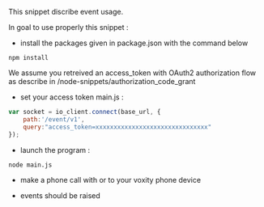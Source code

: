 This snippet discribe event usage.

In goal to use properly this snippet : 

* install the packages given in package.json with the command below
``` 
npm install
```

We assume you retreived an access_token with OAuth2 authorization flow as describe in /node-snippets/authorization_code_grant
* set your access token main.js :
```javascript
var socket = io_client.connect(base_url, {
	path:'/event/v1',
	query:"access_token=xxxxxxxxxxxxxxxxxxxxxxxxxxxxxxx"
});
```

* launch the program :
```
node main.js
```

* make a phone call with or to your voxity phone device

* events should be raised